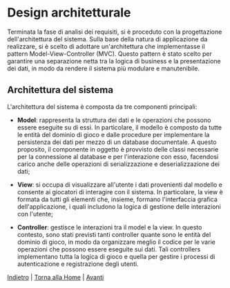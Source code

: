 # Design architetturale

Terminata la fase di analisi dei requisiti, si è proceduto con la progettazione dell'architettura del sistema. Sulla
base della natura di applicazione da realizzare, si è scelto di adottare un'architettura che implementasse il pattern
Model-View-Controller (MVC). Questo pattern è stato scelto per garantire una separazione netta tra la logica di business
e la presentazione dei dati, in modo da rendere il sistema più modulare e manutenibile.

## Architettura del sistema

L'architettura del sistema è composta da tre componenti principali:

- **Model**: rappresenta la struttura dei dati e le operazioni che possono essere eseguite su di essi. In particolare,
  il modello è composto da tutte le entità del dominio di gioco e dalle procedure per implementare la persistenza dei
  dati per mezzo di un database documentale. A questo proposito, il componente in oggetto è provvisto delle classi
  necessarie per la connessione al database e per l'interazione con esso, facendosi carico anche delle operazioni di
  serializzazione e deserializzazione dei dati;

- **View**: si occupa di visualizzare all'utente i dati provenienti dal modello e consente ai giocatori di interagire
  con il sistema. In particolare, la view è formata da tutti gli elementi che, insieme, formano l'interfaccia grafica
  dell'applicazione, i quali includono la logica di gestione delle interazioni con l'utente;

- **Controller**: gestisce le interazioni tra il model e la view. In questo contesto, sono stati previsti tanti
  controller quante sono le entità del dominio di gioco, in modo da organizzare meglio il codice per le varie operazioni
  che possono essere eseguite sui dati. Tali controllers implementano tutta la logica di gioco e quella per gestire i
  processi di autenticazione e registrazione degli utenti.

[Indietro](2-requisiti.md) | [Torna alla Home](index.md) | [Avanti](4-design_di_dettaglio.md)
